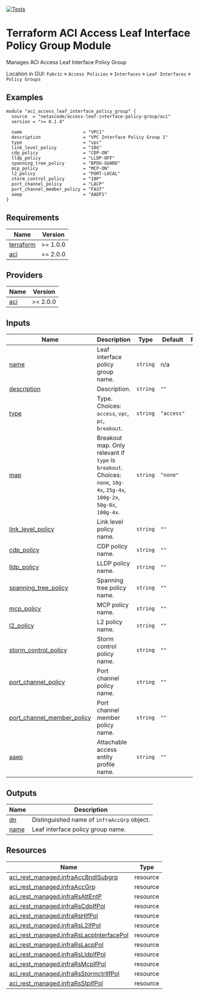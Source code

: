 <!-- BEGIN_TF_DOCS -->
[![Tests](https://github.com/netascode/terraform-aci-access-leaf-interface-policy-group/actions/workflows/test.yml/badge.svg)](https://github.com/netascode/terraform-aci-access-leaf-interface-policy-group/actions/workflows/test.yml)

# Terraform ACI Access Leaf Interface Policy Group Module

Manages ACI Access Leaf Interface Policy Group

Location in GUI:
`Fabric` » `Access Policies` » `Interfaces` » `Leaf Interfaces` » `Policy Groups`

## Examples

```hcl
module "aci_access_leaf_interface_policy_group" {
  source  = "netascode/access-leaf-interface-policy-group/aci"
  version = ">= 0.1.4"

  name                       = "VPC1"
  description                = "VPC Interface Policy Group 1"
  type                       = "vpc"
  link_level_policy          = "10G"
  cdp_policy                 = "CDP-ON"
  lldp_policy                = "LLDP-OFF"
  spanning_tree_policy       = "BPDU-GUARD"
  mcp_policy                 = "MCP-ON"
  l2_policy                  = "PORT-LOCAL"
  storm_control_policy       = "10P"
  port_channel_policy        = "LACP"
  port_channel_member_policy = "FAST"
  aaep                       = "AAEP1"
}
```

## Requirements

| Name | Version |
|------|---------|
| <a name="requirement_terraform"></a> [terraform](#requirement\_terraform) | >= 1.0.0 |
| <a name="requirement_aci"></a> [aci](#requirement\_aci) | >= 2.0.0 |

## Providers

| Name | Version |
|------|---------|
| <a name="provider_aci"></a> [aci](#provider\_aci) | >= 2.0.0 |

## Inputs

| Name | Description | Type | Default | Required |
|------|-------------|------|---------|:--------:|
| <a name="input_name"></a> [name](#input\_name) | Leaf interface policy group name. | `string` | n/a | yes |
| <a name="input_description"></a> [description](#input\_description) | Description. | `string` | `""` | no |
| <a name="input_type"></a> [type](#input\_type) | Type. Choices: `access`, `vpc`, `pc`, `breakout`. | `string` | `"access"` | no |
| <a name="input_map"></a> [map](#input\_map) | Breakout map. Only relevant if `type` is `breakout`. Choices: `none`, `10g-4x`, `25g-4x`, `100g-2x`, `50g-8x`, `100g-4x`. | `string` | `"none"` | no |
| <a name="input_link_level_policy"></a> [link\_level\_policy](#input\_link\_level\_policy) | Link level policy name. | `string` | `""` | no |
| <a name="input_cdp_policy"></a> [cdp\_policy](#input\_cdp\_policy) | CDP policy name. | `string` | `""` | no |
| <a name="input_lldp_policy"></a> [lldp\_policy](#input\_lldp\_policy) | LLDP policy name. | `string` | `""` | no |
| <a name="input_spanning_tree_policy"></a> [spanning\_tree\_policy](#input\_spanning\_tree\_policy) | Spanning tree policy name. | `string` | `""` | no |
| <a name="input_mcp_policy"></a> [mcp\_policy](#input\_mcp\_policy) | MCP policy name. | `string` | `""` | no |
| <a name="input_l2_policy"></a> [l2\_policy](#input\_l2\_policy) | L2 policy name. | `string` | `""` | no |
| <a name="input_storm_control_policy"></a> [storm\_control\_policy](#input\_storm\_control\_policy) | Storm control policy name. | `string` | `""` | no |
| <a name="input_port_channel_policy"></a> [port\_channel\_policy](#input\_port\_channel\_policy) | Port channel policy name. | `string` | `""` | no |
| <a name="input_port_channel_member_policy"></a> [port\_channel\_member\_policy](#input\_port\_channel\_member\_policy) | Port channel member policy name. | `string` | `""` | no |
| <a name="input_aaep"></a> [aaep](#input\_aaep) | Attachable access entity profile name. | `string` | `""` | no |

## Outputs

| Name | Description |
|------|-------------|
| <a name="output_dn"></a> [dn](#output\_dn) | Distinguished name of `infraAccGrp` object. |
| <a name="output_name"></a> [name](#output\_name) | Leaf interface policy group name. |

## Resources

| Name | Type |
|------|------|
| [aci_rest_managed.infraAccBndlSubgrp](https://registry.terraform.io/providers/CiscoDevNet/aci/latest/docs/resources/rest_managed) | resource |
| [aci_rest_managed.infraAccGrp](https://registry.terraform.io/providers/CiscoDevNet/aci/latest/docs/resources/rest_managed) | resource |
| [aci_rest_managed.infraRsAttEntP](https://registry.terraform.io/providers/CiscoDevNet/aci/latest/docs/resources/rest_managed) | resource |
| [aci_rest_managed.infraRsCdpIfPol](https://registry.terraform.io/providers/CiscoDevNet/aci/latest/docs/resources/rest_managed) | resource |
| [aci_rest_managed.infraRsHIfPol](https://registry.terraform.io/providers/CiscoDevNet/aci/latest/docs/resources/rest_managed) | resource |
| [aci_rest_managed.infraRsL2IfPol](https://registry.terraform.io/providers/CiscoDevNet/aci/latest/docs/resources/rest_managed) | resource |
| [aci_rest_managed.infraRsLacpInterfacePol](https://registry.terraform.io/providers/CiscoDevNet/aci/latest/docs/resources/rest_managed) | resource |
| [aci_rest_managed.infraRsLacpPol](https://registry.terraform.io/providers/CiscoDevNet/aci/latest/docs/resources/rest_managed) | resource |
| [aci_rest_managed.infraRsLldpIfPol](https://registry.terraform.io/providers/CiscoDevNet/aci/latest/docs/resources/rest_managed) | resource |
| [aci_rest_managed.infraRsMcpIfPol](https://registry.terraform.io/providers/CiscoDevNet/aci/latest/docs/resources/rest_managed) | resource |
| [aci_rest_managed.infraRsStormctrlIfPol](https://registry.terraform.io/providers/CiscoDevNet/aci/latest/docs/resources/rest_managed) | resource |
| [aci_rest_managed.infraRsStpIfPol](https://registry.terraform.io/providers/CiscoDevNet/aci/latest/docs/resources/rest_managed) | resource |
<!-- END_TF_DOCS -->